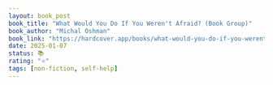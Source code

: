 ```yaml
---
layout: book_post
book_title: "What Would You Do If You Weren't Afraid? (Book Group)"
book_author: "Michal Oshman"
book_link: "https://hardcover.app/books/what-would-you-do-if-you-werent-afraid-discover-a-life-filled-with-purpose-and-joy-through-the-secrets-of-jewish-wisdom"
date: 2025-01-07
status: 📚
rating: "⭐️"
tags: [non-fiction, self-help]
---
```

